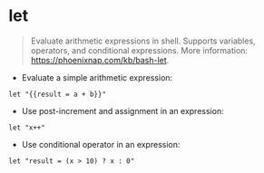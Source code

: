 # let

> Evaluate arithmetic expressions in shell.
> Supports variables, operators, and conditional expressions.
> More information: <https://phoenixnap.com/kb/bash-let>.

- Evaluate a simple arithmetic expression:

`let "{{result = a + b}}"`

- Use post-increment and assignment in an expression:

`let "x++"`

- Use conditional operator in an expression:

`let "result = (x > 10) ? x : 0"`

